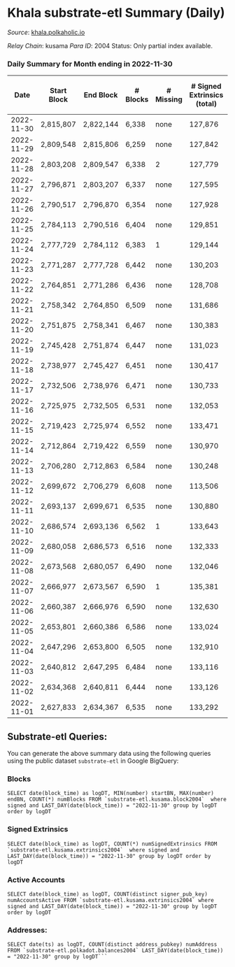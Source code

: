 # Khala substrate-etl Summary (Daily)

_Source_: [khala.polkaholic.io](https://khala.polkaholic.io)

*Relay Chain*: kusama
*Para ID*: 2004
Status: Only partial index available.


### Daily Summary for Month ending in 2022-11-30


| Date | Start Block | End Block | # Blocks | # Missing | # Signed Extrinsics (total) | # Active Accounts | # Addresses with Balances | # Events | # Transfers | # XCM Transfers In | # XCM Transfers Out |
| ---- | ----------- | --------- | -------- | --------- | --------------------------- | ----------------- | ------------------------- | -------- | ----------- | ------------------ | ------------------- |
| 2022-11-30 | 2,815,807 | 2,822,144 | 6,338 | none | 127,876 | 1,960 | 19,481 | 1,705,174 | 3,577 ($539,123) | 7 ($2,863.97) |   |
| 2022-11-29 | 2,809,548 | 2,815,806 | 6,259 | none | 127,842 | 2,031 | 19,461 | 1,699,055 | 3,354 ($298,863) | 7 ($36.21) |   |
| 2022-11-28 | 2,803,208 | 2,809,547 | 6,338 | 2 | 127,779 | 1,895 | 19,611 | 1,695,777 | 3,272 ($557,901) | 6 ($329.02) |   |
| 2022-11-27 | 2,796,871 | 2,803,207 | 6,337 | none | 127,595 | 1,807 | 19,594 | 1,699,096 | 3,147 ($162,067) | 6 ($198.02) |   |
| 2022-11-26 | 2,790,517 | 2,796,870 | 6,354 | none | 127,928 | 1,790 | 19,585 | 1,701,703 | 2,946 ($275,850) | 4 ($199.92) |   |
| 2022-11-25 | 2,784,113 | 2,790,516 | 6,404 | none | 129,851 | 1,868 |  | 1,722,769 | 3,224 ($189,122) | 3 ($15.85) |   |
| 2022-11-24 | 2,777,729 | 2,784,112 | 6,383 | 1 | 129,144 | 1,801 | 19,543 | 1,719,381 | 3,102 ($302,742) | 11 ($758.58) |   |
| 2022-11-23 | 2,771,287 | 2,777,728 | 6,442 | none | 130,203 | 1,819 | 19,508 | 1,736,225 | 3,162 ($546,402) | 5 ($150.58) |   |
| 2022-11-22 | 2,764,851 | 2,771,286 | 6,436 | none | 128,708 | 1,846 |  | 1,713,145 | 3,308 ($317,515) | 12 ($863.65) |   |
| 2022-11-21 | 2,758,342 | 2,764,850 | 6,509 | none | 131,686 | 1,942 |  | 1,753,307 | 3,783 ($608,728) | 8 ($159.94) |   |
| 2022-11-20 | 2,751,875 | 2,758,341 | 6,467 | none | 130,383 | 1,890 |  | 1,737,111 | 3,307 ($362,792) | 9 ($709.33) |   |
| 2022-11-19 | 2,745,428 | 2,751,874 | 6,447 | none | 131,023 | 1,851 |  | 1,745,266 | 3,399 ($256,819) | 6 ($207.20) |   |
| 2022-11-18 | 2,738,977 | 2,745,427 | 6,451 | none | 130,417 | 1,975 |  | 1,734,966 | 3,541 ($778,026) | 6 ($368.72) |   |
| 2022-11-17 | 2,732,506 | 2,738,976 | 6,471 | none | 130,733 | 1,904 | 19,367 | 1,742,170 | 3,566 ($455,348) | 12 ($827.67) |   |
| 2022-11-16 | 2,725,975 | 2,732,505 | 6,531 | none | 132,053 | 1,897 |  | 1,754,081 | 3,430 ($187,823) | 5 ($88.21) |   |
| 2022-11-15 | 2,719,423 | 2,725,974 | 6,552 | none | 133,471 | 1,941 | 19,306 | 1,767,779 | 3,765 ($562,118) | 10 ($503.17) |   |
| 2022-11-14 | 2,712,864 | 2,719,422 | 6,559 | none | 130,970 | 2,065 |  | 1,734,963 | 5,005 ($569,585) | 17 ($2,163.71) |   |
| 2022-11-13 | 2,706,280 | 2,712,863 | 6,584 | none | 130,248 | 1,882 | 19,225 | 1,734,710 | 4,183 ($379,256) | 18 ($918.38) |   |
| 2022-11-12 | 2,699,672 | 2,706,279 | 6,608 | none | 113,506 | 1,906 |  | 1,506,920 | 3,104 ($148,761) | 12 ($1,115.51) |   |
| 2022-11-11 | 2,693,137 | 2,699,671 | 6,535 | none | 130,880 | 1,920 |  | 1,743,731 | 3,225 ($556,671) | 15 ($2,070.26) |   |
| 2022-11-10 | 2,686,574 | 2,693,136 | 6,562 | 1 | 133,643 | 2,025 |  | 1,774,546 | 3,718 ($619,282) | 22 ($6,338.97) |   |
| 2022-11-09 | 2,680,058 | 2,686,573 | 6,516 | none | 132,333 | 1,937 |  | 1,756,378 | 3,360 ($318,664) | 24 ($2,331.17) |   |
| 2022-11-08 | 2,673,568 | 2,680,057 | 6,490 | none | 132,046 | 1,891 | 19,043 | 1,755,146 | 3,440 ($626,063) | 23 ($2,551.97) |   |
| 2022-11-07 | 2,666,977 | 2,673,567 | 6,590 | 1 | 135,381 | 2,132 |  | 1,795,149 | 4,100 ($1,622,937) | 29 ($3,845.43) |   |
| 2022-11-06 | 2,660,387 | 2,666,976 | 6,590 | none | 132,630 | 2,117 | 18,994 | 1,766,536 | 4,016 ($1,047,338) | 43 ($6,113.12) |   |
| 2022-11-05 | 2,653,801 | 2,660,386 | 6,586 | none | 133,024 | 1,886 |  | 1,773,914 | 3,158 ($347,583) | 15 ($1,345.72) |   |
| 2022-11-04 | 2,647,296 | 2,653,800 | 6,505 | none | 132,910 | 2,271 |  | 1,762,738 | 3,954 ($421,047) | 40 ($2,352.18) |   |
| 2022-11-03 | 2,640,812 | 2,647,295 | 6,484 | none | 133,116 | 2,037 | 18,761 | 1,761,591 | 3,722 ($437,744) | 48 ($2,916.07) |   |
| 2022-11-02 | 2,634,368 | 2,640,811 | 6,444 | none | 133,126 | 2,283 |  | 1,755,028 | 4,259 ($784,437) | 50 ($3,792.28) |   |
| 2022-11-01 | 2,627,833 | 2,634,367 | 6,535 | none | 133,292 | 2,051 | 18,599 | 1,765,065 | 3,600 ($777,523) | 24 ($2,150.85) |   |

## Substrate-etl Queries:
You can generate the above summary data using the following queries using the public dataset `substrate-etl` in Google BigQuery:


### Blocks
```
SELECT date(block_time) as logDT, MIN(number) startBN, MAX(number) endBN, COUNT(*) numBlocks FROM `substrate-etl.kusama.block2004`  where signed and LAST_DAY(date(block_time)) = "2022-11-30" group by logDT order by logDT
```


### Signed Extrinsics
```
SELECT date(block_time) as logDT, COUNT(*) numSignedExtrinsics FROM `substrate-etl.kusama.extrinsics2004`  where signed and LAST_DAY(date(block_time)) = "2022-11-30" group by logDT order by logDT
```


### Active Accounts
```
SELECT date(block_time) as logDT, COUNT(distinct signer_pub_key) numAccountsActive FROM `substrate-etl.kusama.extrinsics2004` where signed and LAST_DAY(date(block_time)) = "2022-11-30" group by logDT order by logDT
```


### Addresses:
```
SELECT date(ts) as logDT, COUNT(distinct address_pubkey) numAddress FROM `substrate-etl.polkadot.balances2004` LAST_DAY(date(block_time)) = "2022-11-30" group by logDT```

